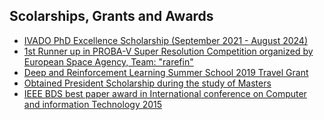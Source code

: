 ## Scolarships, Grants and Awards
<ul style="margin:0 0 5px;">
  <li><a href="https://ivado.ca/en/scholarships-and-grants/phd-excellence-scholarships/"><autocolor>IVADO PhD Excellence Scholarship (September 2021 - August 2024)</autocolor></a></li>
  <li><a href="https://kelvins.esa.int/proba-v-super-resolution/leaderboard/results"><autocolor>1st Runner up in PROBA-V Super Resolution Competition organized by European Space Agency, Team: "rarefin"</autocolor></a></li>
  <li><a href="https://dlrl.ca/"><autocolor>Deep and Reinforcement Learning Summer School 2019 Travel Grant</autocolor></a></li>
  <li><a href="#"><autocolor>Obtained President Scholarship during the study of Masters</autocolor></a></li>
  <li><a href="#"><autocolor>IEEE BDS best paper award in International conference on Computer and information Technology 2015</autocolor></a></li>
</ul>

